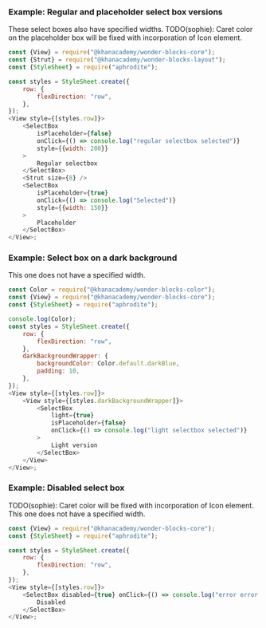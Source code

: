 ### Example: Regular and placeholder select box versions
These select boxes also have specified widths.
TODO(sophie): Caret color on the placeholder box will be fixed with incorporation of Icon element.

```js
const {View} = require("@khanacademy/wonder-blocks-core");
const {Strut} = require("@khanacademy/wonder-blocks-layout");
const {StyleSheet} = require("aphrodite");

const styles = StyleSheet.create({
    row: {
        flexDirection: "row",
    },
});
<View style={[styles.row]}>
    <SelectBox
        isPlaceholder={false}
        onClick={() => console.log("regular selectbox selected")}
        style={{width: 200}}
    >
        Regular selectbox
    </SelectBox>
    <Strut size={8} />
    <SelectBox
        isPlaceholder={true}
        onClick={() => console.log("Selected")}
        style={{width: 150}}
    >
        Placeholder
    </SelectBox>
</View>;
```

### Example: Select box on a dark background
This one does not have a specified width.

```js
const Color = require("@khanacademy/wonder-blocks-color");
const {View} = require("@khanacademy/wonder-blocks-core");
const {StyleSheet} = require("aphrodite");

console.log(Color);
const styles = StyleSheet.create({
    row: {
        flexDirection: "row",
    },
    darkBackgroundWrapper: {
        backgroundColor: Color.default.darkBlue,
        padding: 10,
    },
});
<View style={[styles.row]}>
    <View style={[styles.darkBackgroundWrapper]}>
        <SelectBox
            light={true}
            isPlaceholder={false}
            onClick={() => console.log("light selectbox selected")}
        >
            Light version
        </SelectBox>
    </View>
</View>;
```

### Example: Disabled select box
TODO(sophie): Caret color will be fixed with incorporation of Icon element.
This one does not have a specified width.

```js
const {View} = require("@khanacademy/wonder-blocks-core");
const {StyleSheet} = require("aphrodite");

const styles = StyleSheet.create({
    row: {
        flexDirection: "row",
    },
});
<View style={[styles.row]}>
    <SelectBox disabled={true} onClick={() => console.log("error error!!")}>
        Disabled
    </SelectBox>
</View>;
```
